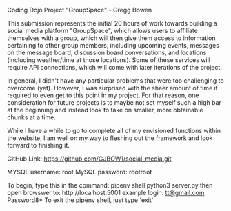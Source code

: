 Coding Dojo Project "GroupSpace" - Gregg Bowen

This submission represents the initial 20 hours of work towards building a social media platform "GroupSpace", which allows users to affiliate themselves with a group, which will then give them access to information pertaining to other group members, including upcoming events, messages on the message board, discussion board conversations, and locations (including weather/time at those locations). Some of these services will require API connections, which will come with later iterations of the project.

In general, I didn't have any particular problems that were too challenging to overcome (yet). However, I was surprised with the sheer amount of time it required to even get to this point in my project. For that reason, one consideration for future projects is to maybe not set myself such a high bar at the beginning and instead look to take on smaller, more obtainable chunks at a time. 

While I have a while to go to complete all of my envisioned functions within the website, I am well on my way to fleshing out the framework and look forward to finishing it.

GitHub Link:  https://github.com/GJBOW1/social_media.git

MYSQL username: root
MySQL password: rootroot

To begin, type this in the command: 
pipenv shell
python3 server.py
then open browswer to: http://localhost:5001
example login: tt@gmail.com Password8*
To exit the pipenv shell, just type 'exit'